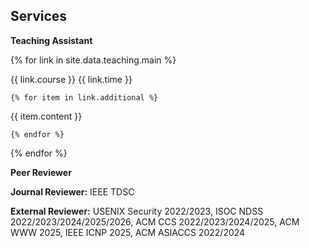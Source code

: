 ## Services

<h4 style="margin: 0;">Teaching Assistant</h4>

{% for link in site.data.teaching.main %}

<div class="grouped-entry">
  <div class="timed-entry">
      <span>{{ link.course }}</span>
      <span>{{ link.time }}</span>
  </div>

    {% for item in link.additional %}

  <p style="margin-bottom: 0;">{{ item.content }}</p>

    {% endfor %}

</div>

{% endfor %}

<h4 style="margin: 0;">Peer Reviewer</h4>

<p style="margin-bottom: 0;"><b>Journal Reviewer:</b> IEEE TDSC</p>
<p style="margin-bottom: 0;"><b>External Reviewer:</b> USENIX Security 2022/2023, ISOC NDSS 2022/2023/2024/2025/2026, ACM CCS 2022/2023/2024/2025, ACM WWW 2025, IEEE ICNP 2025, ACM ASIACCS 2022/2024</p>
